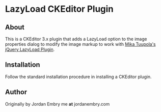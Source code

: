 LazyLoad CKEditor Plugin
========================

## About

This is a CKEditor 3.x plugin that adds a LazyLoad option to the image 
properties dialog to modify the image markup to work with [Mika Tuupola's
 jQuery LazyLoad Plugin](http://www.appelsiini.net/projects/lazyload).

## Installation

Follow the standard installation procedure in installing a CKEditor plugin.

## Author

Originally by Jordan Embry me ****at**** jordanembry.com


